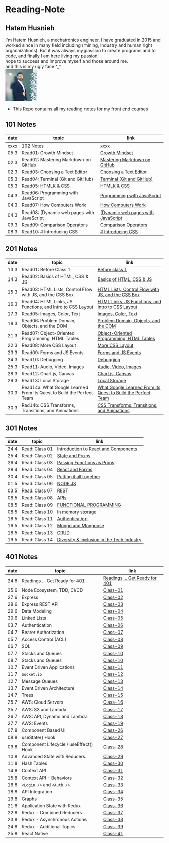 # Reading-Note

## Hatem Husnieh

I'm Hatem Husnieh, a mechatronics engineer. I have graduated in 2015 and worked since in many field including (mining, industry and human right organaizations). But it was always my passion to create programs and to code, and finally I am here living my passion.  
hope to success and improve myself and those around me.  
and this is my ugly face ^\_^  
![Me !!!](./imgs/me.jpg)

- This Repo contains all my reading notes for my front end courses

## 101 Notes

| date | topic | link |
| --- | --- | --- |
| xxxx | 102 Notes | xxxx |
| 05.3 | Read01: Growth Mindset | [Growth Mindset](https://hatemhusnieh.github.io/Reading-Note/read0) |
| 02.3 | Read02: Mastering Markdown on GitHub | [Mastering Markdown on GitHub](https://hatemhusnieh.github.io/Reading-Note/read01) |
| 02.3 | Read03: Choosing a Text Editor | [Choosing a Text Editor](https://hatemhusnieh.github.io/Reading-Note/read02) |
| 05.3 | Read04: Terminal (Git and GitHub) | [Terminal (Git and GitHub)](https://hatemhusnieh.github.io/Reading-Note/read03) |
| 05.3 | Read05: HTMLK & CSS | [HTMLK & CSS](https://hatemhusnieh.github.io/Reading-Note/read04) |
| 04.3 | Read06: Programming with JavaScript | [Programming with JavaScript](https://hatemhusnieh.github.io/Reading-Note/Programming%20with%20JavaScript) |
| 04.3 | Read07: How Computers Work | [How Computers Work](https://hatemhusnieh.github.io/Reading-Note/How-Computers-Work) |
| 04.3 | Read08: [Dynamic web pages with JavaScript | [[Dynamic web pages with JavaScript](https://hatemhusnieh.github.io/Reading-Note/Daynamic.web.pages) |
| 09.3 | Read09: Comparison Operators | [Comparison Operators](https://hatemhusnieh.github.io/Reading-Note/Comparision-Operators) |
| 08.3 | Read10: # Introducing CSS | [# Introducing CSS](https://hatemhusnieh.github.io/Reading-Note/CSS) |

## 201 Notes

| date | topic | link |
| --- | --- | --- |
| 13.3 | Read01: Before Class 1 | [Before class 1](https://hatemhusnieh.github.io/Reading-Notes/201/class-01) |
| 14.3 | Read02: Basics of HTML, CSS & JS | [Basics of HTML, CSS & JS](https://hatemhusnieh.github.io/Reading-Notes/201/class-02) |
| 15.3 | Read03: HTML Lists, Control Flow with JS, and the CSS Box | [HTML Lists, Control Flow with JS, and the CSS Box](https://hatemhusnieh.github.io/Reading-Notes/201/class-03) |
| 16.3 | Read04: HTML Links, JS Functions, and Intro to CSS Layout | [HTML Links, JS Functions, and Intro to CSS Layout](https://hatemhusnieh.github.io/Reading-Notes/201/class-04) |
| 17.3 | Read05: Images, Color, Text | [Images, Color, Text](https://hatemhusnieh.github.io/Reading-Notes/201/class-05) |
| 18.3 | Read06: Problem Domain, Objects, and the DOM | [Problem Domain, Objects, and the DOM](https://hatemhusnieh.github.io/Reading-Notes/201/class-06) |
| 21.3 | Read07: Object-Oriented Programming, HTML Tables | [Object-Oriented Programming, HTML Tables](https://hatemhusnieh.github.io/Reading-Notes/201/class-07) |
| 22.3 | Read08: More CSS Layout | [More CSS Layout](https://hatemhusnieh.github.io/Reading-Notes/201/class-08) |
| 23.3 | Read09: Forms and JS Events | [Forms and JS Events](https://hatemhusnieh.github.io/Reading-Notes/201/class-09) |
| 24.3 | Read10: Debugging | [Debugging](https://hatemhusnieh.github.io/Reading-Notes/201/class-10) |
| 25.3 | Read11: Audio, Video, Images | [Audio, Video, Images](https://hatemhusnieh.github.io/Reading-Notes/201/class-11) |
| 28.3 | Read12: Chart.js, Canvas | [Chart.js, Canvas](https://hatemhusnieh.github.io/Reading-Notes/201/class-12) |
| 29.3 | Read13: Local Storage | [Local Storage](https://hatemhusnieh.github.io/Reading-Notes/201/class-13) |
| 30.3 | Read14a: What Google Learned From Its Quest to Build the Perfect Team | [What Google Learned From Its Quest to Build the Perfect Team](https://hatemhusnieh.github.io/Reading-Notes/201/class-14a) |
| 30.3 | Rad14b: CSS Transforms, Transitions, and Animations | [CSS Transforms, Transitions, and Animations](https://hatemhusnieh.github.io/Reading-Notes/201/class-14b) |

## 301 Notes

| date | topic | link |
| --- | --- | --- |
| 24.4 | Read: Class 01 | [Introduction to React and Components](https://hatemhusnieh.github.io/Reading-Notes/301/Class-301.1) |
| 25.4 | Read: Class 02 | [State and Props](https://hatemhusnieh.github.io/Reading-Notes/301/class-301-02) |
| 26.4 | Read: Class 03 | [Passing Functions as Props](https://hatemhusnieh.github.io/Reading-Notes/301/class-301-03) |
| 28.4 | Read: Class 04 | [React and Forms](https://hatemhusnieh.github.io/Reading-Notes/301/class-301-04) |
| 30.4 | Read: Class 05 | [Putting it all together](https://hatemhusnieh.github.io/Reading-Notes/301/class-301-05) |
| 01.5 | Read: Class 06 | [NODE.JS](https://hatemhusnieh.github.io/Reading-Notes/301/class-301-06) |
| 03.5 | Read: Class 07 | [REST](https://hatemhusnieh.github.io/Reading-Notes/301/class-301-07) |
| 08.5 | Read: Class 08 | [APIs](https://hatemhusnieh.github.io/Reading-Notes/301/class-301-08) |
| 08.5 | Read: Class 09 | [FUNCTIONAL PROGRAMMING](https://hatemhusnieh.github.io/Reading-Notes/301/class-301-09) |
| 08.5 | Read: Class 10 | [In memory storage](https://hatemhusnieh.github.io/Reading-Notes/301/class-301-10) |
| 16.5 | Read: Class 11 | [Authentication](https://hatemhusnieh.github.io/Reading-Notes/301/class-301-11) |
| 16.5 | Read: Class 12 | [Mongo and Mongoose](https://hatemhusnieh.github.io/Reading-Notes/301/class-301-12) |
| 18.5 | Read: Class 13 | [CRUD](https://hatemhusnieh.github.io/Reading-Notes/301/class-301-13) |
| 19.5 | Read: Class 14 | [Diversity & Inclusion in the Tech Industry](https://hatemhusnieh.github.io/Reading-Notes/301/class-301-14) |

## 401 Notes

| date | topic | link |
| --- | --- | --- |
| 24.6 | Readings ... Get Ready for 401 | [Readings ... Get Ready for 401](https://hatemhusnieh.github.io/Reading-Notes/prep-401) |
| 25.6 | Node Ecosystem, TDD, CI/CD | [Class-01](https://hatemhusnieh.github.io/Reading-Notes/401/class-401-01) |
| 27.6 | Express | [Class-02](https://hatemhusnieh.github.io/Reading-Notes/401/class-401-02) |
| 28.6 | Express REST API | [Class-03](https://hatemhusnieh.github.io/Reading-Notes/401/class-401-03) |
| 29.6 | Data Modeling | [Class-04](https://hatemhusnieh.github.io/Reading-Notes/401/class-401-04) |
| 30.6 | Linked Lists | [Class-05](https://hatemhusnieh.github.io/Reading-Notes/401/class-401-05) |
| 03.7 | Authentication | [Class-06](https://hatemhusnieh.github.io/Reading-Notes/401/class-401-06) |
| 04.7 | Bearer Authorization | [Class-07](https://hatemhusnieh.github.io/Reading-Notes/401/class-401-07) |
| 05.7 | Access Control (ACL) | [Class-08](https://hatemhusnieh.github.io/Reading-Notes/401/class-401-08) |
| 06.7 | SQL | [Class-09](https://hatemhusnieh.github.io/Reading-Notes/401/class-401-09) |
| 07.7 | Stacks and Queues | [Class-10](https://hatemhusnieh.github.io/Reading-Notes/401/class-401-10) |
| 08.7 | Stacks and Queues | [Class-10](https://hatemhusnieh.github.io/Reading-Notes/401/class-401-11) |
| 10.7 | Event Driven Applications | [Class-11](https://hatemhusnieh.github.io/Reading-Notes/401/class-401-12) |
| 11.7 | `Socket.io` | [Class-12](https://hatemhusnieh.github.io/Reading-Notes/401/class-401-12) |
| 12.7 | Message Queues | [Class-13](https://hatemhusnieh.github.io/Reading-Notes/401/class-401-13) |
| 13.7 | Event Driven Architecture | [Class-14](https://hatemhusnieh.github.io/Reading-Notes/401/class-401-14) |
| 14.7 | Trees | [Class-15](https://hatemhusnieh.github.io/Reading-Notes/401/class-401-15) |
| 25.7 | AWS: Cloud Servers | [Class-16](https://hatemhusnieh.github.io/Reading-Notes/401/class-401-16) |
| 25.7 | AWS: S3 and Lambda | [Class-17](https://hatemhusnieh.github.io/Reading-Notes/401/class-401-17) |
| 26.7 | AWS: API, Dynamo and Lambda | [Class-18](https://hatemhusnieh.github.io/Reading-Notes/401/class-401-18) |
| 27.7 | AWS: Events | [Class-19](https://hatemhusnieh.github.io/Reading-Notes/401/class-401-19) |
| 07.8 | Component Based UI | [Class-26](https://hatemhusnieh.github.io/Reading-Notes/401/class-401-26) |
| 08.8 | useState() Hook | [Class-27](https://hatemhusnieh.github.io/Reading-Notes/401/class-401-27) |
| 09.8 | Component Lifecycle / useEffect() Hook | [Class-28](https://hatemhusnieh.github.io/Reading-Notes/401/class-401-28) |
| 10.8 | Advanced State with Reducers | [Class-29](https://hatemhusnieh.github.io/Reading-Notes/401/class-401-29) |
| 11.8 | Hash Tables | [Class-30](https://hatemhusnieh.github.io/Reading-Notes/401/class-401-30) |
| 14.8 | Context API | [Class-31](https://hatemhusnieh.github.io/Reading-Notes/401/class-401-31) |
| 15.8 | Context API - Behaviors | [Class-32](https://hatemhusnieh.github.io/Reading-Notes/401/class-401-32) |
| 16.8 | `<Login />` and `<Auth />` | [Class-33](https://hatemhusnieh.github.io/Reading-Notes/401/class-401-33) |
| 18.8 | API Integration | [Class-34](https://hatemhusnieh.github.io/Reading-Notes/401/class-401-34) |
| 19.8 | Graphs | [Class-35](https://hatemhusnieh.github.io/Reading-Notes/401/class-401-35) |
| 21.8 | Application State with Redux | [Class-36](https://hatemhusnieh.github.io/Reading-Notes/401/class-401-36) |
| 22.8 | Redux - Combined Reducers | [Class-37](https://hatemhusnieh.github.io/Reading-Notes/401/class-401-37) |
| 23.8 | Redux - Asynchronous Actions | [Class-38](https://hatemhusnieh.github.io/Reading-Notes/401/class-401-38) |
| 24.8 | Redux - Additional Topics | [Class-39](https://hatemhusnieh.github.io/Reading-Notes/401/class-401-39) |
| 25.8 | React Native | [Class-41](https://hatemhusnieh.github.io/Reading-Notes/401/class-401-41) |
